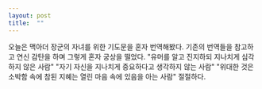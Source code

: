 ```yaml
---
layout: post
title:  ""
---
```


오늘은 맥아더 장군의 자녀를 위한 기도문을 혼자 번역해봤다. 기존의 번역들을 참고하고 연신 감탄을 하며 그렇게 혼자 궁상을 떨었다.
"유머를 알고 진지하되 지나치게 심각하지 않은 사람"
"자기 자신을 지나치게 중요하다고 생각하지 않는 사람"
"위대한 것은 소박함 속에 참된 지혜는 열린 마음 속에 있음을 아는 사람"
절절하다.
